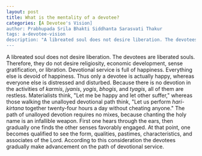```yaml
---
layout: post
title: What is the mentality of a devotee?
categories: [A Devotee's Vision]
author: Prabhupada Srila Bhakti Siddhanta Sarasvati Thakur
tags: a-devotee-vision
description: "A libreated soul does not desire liberation. The devotees are liberated souls. Therefore, they do not desire religiosity, economic development, sense gratification, or libration. Devotional service is full of happiness. Everything else is devoid of happiness. Thus only a devotee is actually happy, whereas everyone else is distressed and disturbed. Because there is no devotion in the activities of *karmis*, *jyanis*, *yogis*, *bhogis*, and *tyagis*, all of them are restless."
---
```


A libreated soul does not desire liberation. The devotees are liberated souls. Therefore, they do not desire religiosity, economic development, sense gratification, or libration. Devotional service is full of happiness. Everything else is devoid of happiness. Thus only a devotee is actually happy, whereas everyone else is distressed and disturbed. Because there is no devotion in the activities of *karmis*, *jyanis*, *yogis*, *bhogis*, and *tyagis*, all of them are restless. Materialists think, "Let me be happy and let other suffer," whereas those walking the unalloyed devotional path think, "Let us perform *hari-kirtana* together twenty-four hours a day without cheating anyone." The path of unalloyed devotion requires no mixes, because chanting the holy name is an infallible weapon. First one hears through the ears, then gradually one finds the other senses favorably engaged. At that point, one becomes qualified to see the form, qualities, pastimes, characteristics, and associates of the Lord. According to this consideration the devotees gradually make advancement on the path of devotional service.























